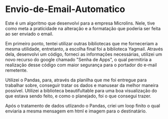 # Envio-de-Email-Automatico
Este é um algoritmo que desenvolvi para a empresa Microlins. 
Nele, tive como meta a praticidade na alteração e a formatação que poderia ser feita ao ser enviado o email.

Em primeiro ponto, tentei utilizar outras bibliotecas que me forneceriam a mesma utilidade, entretanto, a escolha final foi a biblioteca Yagmail.
Através dela, desenvolvi um código, forneci as informações necessárias, utilizei um novo recurso do google chamado "Senha de Apps", o qual permitiria a realização desse
código com maior segurança para o portador do e-mail remetente.

Utilizei o Pandas, para, através da planilha que me foi entregue para trabalhar sobre, conseguir tratar os dados e manusear da melhor maneira possível.
Utilizei a biblioteca beautifultable para uma boa visualização do que estava sendo feito, e como o planejado, foi o que consegui trazer.

Após o tratamento de dados utlizando o Pandas, criei um loop finito o qual enviaria a mesma mensagem em html e imagem para o destinatário. 
